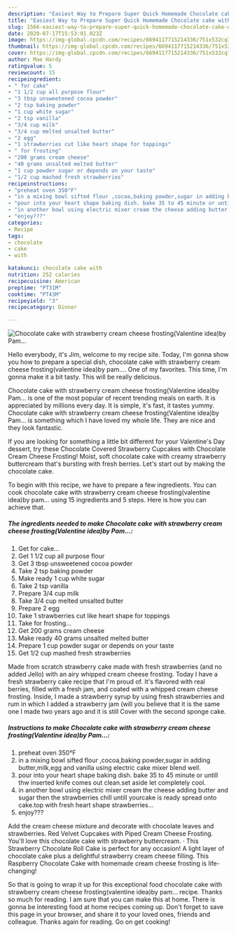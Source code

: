 ```yaml
---
description: "Easiest Way to Prepare Super Quick Homemade Chocolate cake with strawberry cream cheese frosting(Valentine idea)by Pam..."
title: "Easiest Way to Prepare Super Quick Homemade Chocolate cake with strawberry cream cheese frosting(Valentine idea)by Pam..."
slug: 1566-easiest-way-to-prepare-super-quick-homemade-chocolate-cake-with-strawberry-cream-cheese-frostingvalentine-ideaby-pam
date: 2020-07-17T15:53:01.023Z
image: https://img-global.cpcdn.com/recipes/6694117715214336/751x532cq70/chocolate-cake-with-strawberry-cream-cheese-frostingvalentine-ideaby-pam-recipe-main-photo.jpg
thumbnail: https://img-global.cpcdn.com/recipes/6694117715214336/751x532cq70/chocolate-cake-with-strawberry-cream-cheese-frostingvalentine-ideaby-pam-recipe-main-photo.jpg
cover: https://img-global.cpcdn.com/recipes/6694117715214336/751x532cq70/chocolate-cake-with-strawberry-cream-cheese-frostingvalentine-ideaby-pam-recipe-main-photo.jpg
author: Mae Hardy
ratingvalue: 5
reviewcount: 15
recipeingredient:
- " for cake"
- "1 1/2 cup all purpose flour"
- "3 tbsp unsweetened cocoa powder"
- "2 tsp baking powder"
- "1 cup white sugar"
- "2 tsp vanilla"
- "3/4 cup milk"
- "3/4 cup melted unsalted butter"
- "2 egg"
- "1 strawberries cut like heart shape for toppings"
- " for frosting"
- "200 grams cream cheese"
- "40 grams unsalted melted butter"
- "1 cup powder sugar or depends on your taste"
- "1/2 cup mashed fresh strawberries"
recipeinstructions:
- "preheat oven 350°F"
- "in a mixing bowl sifted flour ,cocoa,baking powder,sugar in adding butter,milk,egg and vanilla using electric cake mixer blend well."
- "pour into your heart shape baking dish. bake 35 to 45 minute or untill thw inserted knife comes out clean.set aside let completely cool."
- "in another bowl using electric mixer cream the cheese adding butter and sugar then the strawberries chill untill yourcake is ready spread onto cake.top with fresh heart shape strawberries..."
- "enjoy???"
categories:
- Recipe
tags:
- chocolate
- cake
- with

katakunci: chocolate cake with 
nutrition: 252 calories
recipecuisine: American
preptime: "PT31M"
cooktime: "PT43M"
recipeyield: "3"
recipecategory: Dinner

---
```



![Chocolate cake with strawberry cream cheese frosting(Valentine idea)by Pam...](https://img-global.cpcdn.com/recipes/6694117715214336/751x532cq70/chocolate-cake-with-strawberry-cream-cheese-frostingvalentine-ideaby-pam-recipe-main-photo.jpg)

Hello everybody, it's Jim, welcome to my recipe site. Today, I'm gonna show you how to prepare a special dish, chocolate cake with strawberry cream cheese frosting(valentine idea)by pam.... One of my favorites. This time, I'm gonna make it a bit tasty. This will be really delicious.

Chocolate cake with strawberry cream cheese frosting(Valentine idea)by Pam... is one of the most popular of recent trending meals on earth. It is appreciated by millions every day. It is simple, it's fast, it tastes yummy. Chocolate cake with strawberry cream cheese frosting(Valentine idea)by Pam... is something which I have loved my whole life. They are nice and they look fantastic.

If you are looking for something a little bit different for your Valentine&#39;s Day dessert, try these Chocolate Covered Strawberry Cupcakes with Chocolate Cream Cheese Frosting! Moist, soft chocolate cake with creamy strawberry buttercream that&#39;s bursting with fresh berries. Let&#39;s start out by making the chocolate cake.


To begin with this recipe, we have to prepare a few ingredients. You can cook chocolate cake with strawberry cream cheese frosting(valentine idea)by pam... using 15 ingredients and 5 steps. Here is how you can achieve that.

<!--inarticleads1-->

##### The ingredients needed to make Chocolate cake with strawberry cream cheese frosting(Valentine idea)by Pam...:

1. Get  for cake...
1. Get 1 1/2 cup all purpose flour
1. Get 3 tbsp unsweetened cocoa powder
1. Take 2 tsp baking powder
1. Make ready 1 cup white sugar
1. Take 2 tsp vanilla
1. Prepare 3/4 cup milk
1. Take 3/4 cup melted unsalted butter
1. Prepare 2 egg
1. Take 1 strawberries cut like heart shape for toppings
1. Take  for frosting...
1. Get 200 grams cream cheese
1. Make ready 40 grams unsalted melted butter
1. Prepare 1 cup powder sugar or depends on your taste
1. Get 1/2 cup mashed fresh strawberries


Made from scratch strawberry cake made with fresh strawberries (and no added Jello) with an airy whipped cream cheese frosting. Today I have a fresh strawberry cake recipe that I&#39;m proud of. It&#39;s flavored with real berries, filled with a fresh jam, and coated with a whipped cream cheese frosting. Inside, I made a strawberry syrup by using fresh strawberries and rum in which I added a strawberry jam (will you believe that it is the same one I made two years ago and it is still Cover with the second sponge cake. 

<!--inarticleads2-->

##### Instructions to make Chocolate cake with strawberry cream cheese frosting(Valentine idea)by Pam...:

1. preheat oven 350°F
1. in a mixing bowl sifted flour ,cocoa,baking powder,sugar in adding butter,milk,egg and vanilla using electric cake mixer blend well.
1. pour into your heart shape baking dish. bake 35 to 45 minute or untill thw inserted knife comes out clean.set aside let completely cool.
1. in another bowl using electric mixer cream the cheese adding butter and sugar then the strawberries chill untill yourcake is ready spread onto cake.top with fresh heart shape strawberries...
1. enjoy???


Add the cream cheese mixture and decorate with chocolate leaves and strawberries. Red Velvet Cupcakes with Piped Cream Cheese Frosting. You&#39;ll love this chocolate cake with strawberry buttercream. · This Strawberry Chocolate Roll Cake is perfect for any occasion! A light layer of chocolate cake plus a delightful strawberry cream cheese filling. This Raspberry Chocolate Cake with homemade cream cheese frosting is life-changing! 

So that is going to wrap it up for this exceptional food chocolate cake with strawberry cream cheese frosting(valentine idea)by pam... recipe. Thanks so much for reading. I am sure that you can make this at home. There is gonna be interesting food at home recipes coming up. Don't forget to save this page in your browser, and share it to your loved ones, friends and colleague. Thanks again for reading. Go on get cooking!
